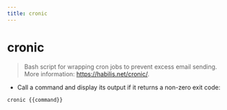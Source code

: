 ```yaml
---
title: cronic
---
```

# cronic

> Bash script for wrapping cron jobs to prevent excess email sending.
> More information: <https://habilis.net/cronic/>.

- Call a command and display its output if it returns a non-zero exit code:

`cronic {{command}}`
